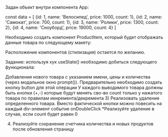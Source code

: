 Задан объект внутри компонента App:

const data = [ 
{id: 1, name: 'Велосипед', price: 1000, count: 1}, 
{id: 2, name: 'Самокат', price: 700, count: 1}, 
{id: 3, name: 'Ролики', price: 1300, count: 2}, 
{id: 4, name: 'Сноуборд', price: 19000, count: 4}
]

Необходимо создать компонент ProductItem, который будет отображать данные товара по следующему макету: 

Расположение компонентов (стилизация) остается по желанию.

Задание: используя хук useState() необходимо добиться следующего функционала: 

Добавления нового товара с указанием имени, цены и количества (через модальное окно prompt()). Предварительно необходимо создать кнопку button для этой операции
У каждого выводимого товара должны быть кнопки (+,-) которые будут менять сво-во count только у нажатого товара по правилам икнремента/декремента
3) Реализовать удаление определенного товара. Вместо фактической кнопки можно повесить на каждый div-элемент событие onDoubleClick 
*Реализуйте удаление в случае, если count будет равен 0

4) Реализуйте сохранение счетчика количества и новых продуктов после обновления страницу



